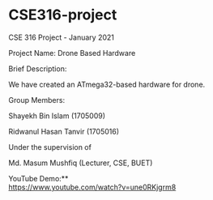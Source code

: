 # CSE316-project

CSE 316 Project - January 2021

Project Name: Drone Based Hardware

Brief Description:

We have created an ATmega32-based hardware for drone.

Group Members:

Shayekh Bin Islam (1705009)

Ridwanul Hasan Tanvir (1705016)





Under the supervision of

Md. Masum Mushfiq (Lecturer, CSE, BUET)

YouTube Demo:**\
https://www.youtube.com/watch?v=une0RKjgrm8
